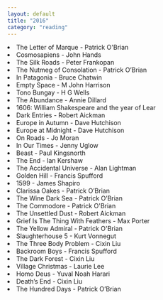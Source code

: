 ```yaml
---
layout: default
title: "2016"
category: "reading"
---
```


<li>The Letter of Marque - Patrick O'Brian</li>
<li>Cosmosapiens - John Hands</li>
<li>The Silk Roads - Peter Frankopan</li>
<li>The Nutmeg of Consolation - Patrick O’Brian</li>
<li>In Patagonia - Bruce Chatwin</li>
<li>Empty Space - M John Harrison</li>
<li>Tono Bungay - H G Wells</li>
<li>The Abundance - Annie Dillard</li>
<li>1606: William Shakespeare and the year of Lear</li>
<li>Dark Entries - Robert Aickman</li>
<li>Europe in Autumn - Dave Hutchison</li>
<li>Europe at Midnight - Dave Hutchison</li>
<li>On Roads - Jo Moran</li>
<li>In Our Times - Jenny Uglow</li>
<li>Beast - Paul Kingsnorth</li>
<li>The End - Ian Kershaw</li>
<li>The Accidental Universe - Alan Lightman</li>
<li>Golden Hill - Francis Spufford</li>
<li>1599 - James Shapiro</li>
<li>Clarissa Oakes - Patrick O’Brian</li>
<li>The Wine Dark Sea - Patrick O’Brian</li>
<li>The Commodore - Patrick O'Brian</li>
<li>The Unsettled Dust - Robert Aickman</li>
<li>Grief Is The Thing With Feathers - Max Porter</li>
<li>The Yellow Admiral - Patrick O'Brian</li>
<li>Slaughterhouse 5 - Kurt Vonnegut</li>
<li>The Three Body Problem - Cixin Liu</li>
<li>Backroom Boys - Francis Spufford</li>
<li>The Dark Forest - Cixin Liu</li>
<li>Village Christmas - Laurie Lee</li>
<li>Homo Deus - Yuval Noah Harari</li>
<li>Death’s End - Cixin Liu</li>
<li>The Hundred Days - Patrick O’Brian</li>

</ul>

